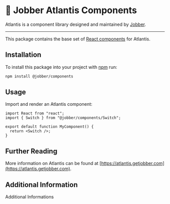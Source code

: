 # 🔱 Jobber Atlantis Components

Atlantis is a component library designed and maintained by
[Jobber](https://getjobber.com).

---

This package contains the base set of [React components](https://reactjs.org/)
for Atlantis.

## Installation

To install this package into your project with [npm](https://www.npmjs.com/)
run:

```sh
npm install @jobber/components
```

## Usage

Import and render an Atlantis component:

```tsx
import React from "react";
import { Switch } from "@jobber/components/Switch";

export default function MyComponent() {
  return <Switch />;
}
```

## Further Reading

More information on Atlantis can be found at
[https://atlantis.getjobber.com](https://atlantis.getjobber.com).

## Additional Information

Additional Informations
